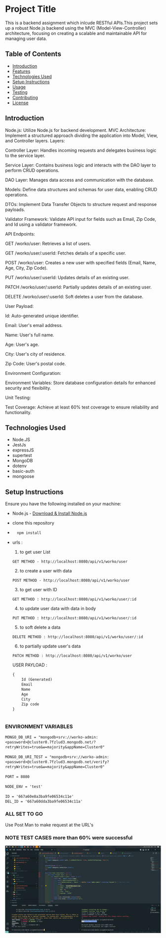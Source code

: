 # Project Title

This is a backend assignment which inlcude RESTful APIs.This project sets up a robust Node.js backend using the MVC (Model-View-Controller) architecture, focusing on creating a scalable and maintainable API for managing user data.



## Table of Contents

- [Introduction](#introduction)
- [Features](#features)
- [Technologies Used](#technologies-used)
- [Setup Instructions](#setup-instructions)
- [Usage](#usage)
- [Testing](#testing)
- [Contributing](#contributing)
- [License](#license)

## Introduction

Node.js: Utilize Node.js for backend development.
MVC Architecture: Implement a structured approach dividing the application into Model, View, and Controller layers.
Layers:

Controller Layer: Handles incoming requests and delegates business logic to the service layer.

Service Layer: Contains business logic and interacts with the DAO layer to perform CRUD operations.

DAO Layer: Manages data access and communication with the database.

Models: Define data structures and schemas for user data, enabling CRUD operations.

DTOs: Implement Data Transfer Objects to structure request and response payloads.

Validator Framework: Validate API input for fields such as Email, Zip Code, and Id using a validator framework.

API Endpoints:

GET /worko/user: Retrieves a list of users.

GET /worko/user/:userId: Fetches details of a specific user.

POST /worko/user: Creates a new user with specified fields (Email, Name, Age, City, Zip Code).

PUT /worko/user/:userId: Updates details of an existing user.

PATCH /worko/user/:userId: Partially updates details of an existing user.

DELETE /worko/user/:userId: Soft deletes a user from the database.

User Payload:

Id: Auto-generated unique identifier.

Email: User's email address.

Name: User's full name.

Age: User's age.

City: User's city of residence.

Zip Code: User's postal code.

Environment Configuration:

Environment Variables: Store database configuration details for enhanced security and flexibility.

Unit Testing:

Test Coverage: Achieve at least 60% test coverage to ensure reliability and functionality.

## Technologies Used

- Node.JS
- JestJs
- expressJS
- supertest
- MongoDB
- dotenv
- basic-auth
- mongoose

## Setup Instructions

Ensure you have the following installed on your machine:

- Node.js - [Download & Install Node.js](https://nodejs.org/)
- clone this repository
- ```bash
    npm install
    ```
- urls : 
    1. to get user List
    ``` 
    GET METHOD - http://localhost:8080/api/v1/worko/user
    ```
    2. to create a user with data
     ``` 
    POST METHOD - http://localhost:8080/api/v1/worko/user
    ```
    3. to get user with ID 
     ``` 
    GET METHOD : http://localhost:8080/api/v1/worko/user/:id
    ```
    4. to update user data with data in body
     ``` 
    PUT METHOD : http://localhost:8080/api/v1/worko/user/:id
    ```
    5. to soft delete a data 
     ``` 
    DELETE METHOD : http://localhost:8080/api/v1/worko/user/:id
    ```
    6. to partially update user's data 
     ``` 
    PATCH METHOD : http://localhost:8080/api/v1/worko/user
    ```


    USER PAYLOAD : 

    ```
    {
        Id (Generated)
        Email
        Name
        Age
        City
        Zip code
    }


### ENVIRONMENT VARIABLES

```
MONGO_DB_URI = "mongodb+srv://worko-admin:<password>@cluster0.7fzlud3.mongodb.net/?retryWrites=true&w=majority&appName=Cluster0"

MONGO_DB_URI_TEST = "mongodb+srv://worko-admin:<password>@cluster0.7fzlud3.mongodb.net/verify?retryWrites=true&w=majority&appName=Cluster0"

PORT = 8080

NODE_ENV = 'test'

ID = '667a60e8a3ba9fe06534c11e'
DEL_ID = '667a60dda3ba9fe06534c11a'
```



### ALL SET TO GO 

Use Post Man to make request at the URL's







### NOTE TEST CASES more than 60% were successful

![Application Screenshot](images/screenshot.png)

